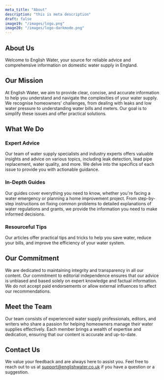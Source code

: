 ```yaml
---
meta_title: "About"
description: "this is meta description"
draft: false
image19: "/images/logo.png"
image20: "/images/logo-darkmode.png"
---
```


## About Us

Welcome to English Water, your source for reliable advice and comprehensive information on domestic water supply in England.

## Our Mission

At English Water, we aim to provide clear, concise, and accurate information to help you understand and navigate the complexities of your water supply. We recognise homeowners' challenges, from dealing with leaks and low water pressure to understanding water bills and meters. Our goal is to simplify these issues and offer practical solutions.

## What We Do

### Expert Advice

Our team of water supply specialists and industry experts offers valuable insights and advice on various topics, including leak detection, lead pipe replacement, water quality, and more. We delve into the specifics of each issue to provide you with actionable guidance.

### In-Depth Guides

Our guides cover everything you need to know, whether you're facing a water emergency or planning a home improvement project. From step-by-step instructions on fixing common problems to detailed explanations of water regulations and grants, we provide the information you need to make informed decisions.

### Resourceful Tips

Our articles offer practical tips and tricks to help you save water, reduce your bills, and improve the efficiency of your water system.

## Our Commitment

We are dedicated to maintaining integrity and transparency in all our content. Our commitment to editorial independence ensures that our advice is unbiased and based solely on expert knowledge and factual information. We do not accept paid endorsements or allow external influences to affect our recommendations.

## Meet the Team

Our team consists of experienced water supply professionals, editors, and writers who share a passion for helping homeowners manage their water supplies effectively. Each member brings a wealth of expertise and dedication, ensuring that our content is accurate and up-to-date.

## Contact Us

We value your feedback and are always here to assist you. Feel free to reach out to us at [support@englishwater.co.uk](mailto:support@englishwater.co.uk) if you have a question or a suggestion.

